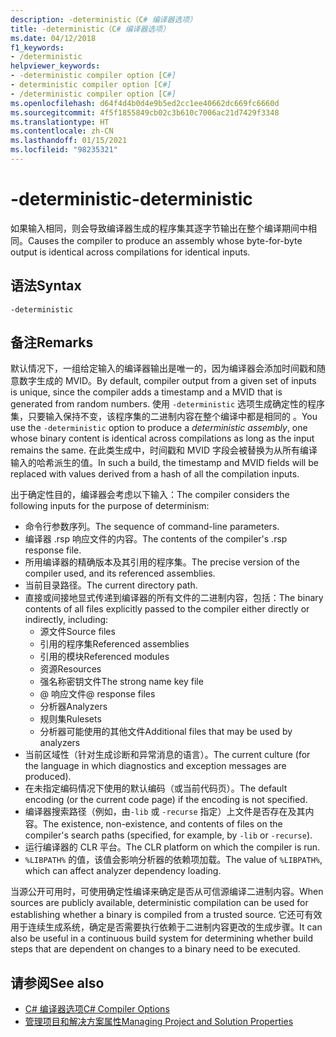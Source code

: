 ```yaml
---
description: -deterministic（C# 编译器选项）
title: -deterministic（C# 编译器选项）
ms.date: 04/12/2018
f1_keywords:
- /deterministic
helpviewer_keywords:
- -deterministic compiler option [C#]
- deterministic compiler option [C#]
- /deterministic compiler option [C#]
ms.openlocfilehash: d64f4d4b0d4e9b5ed2cc1ee40662dc669fc6660d
ms.sourcegitcommit: 4f5f1855849cb02c3b610c7006ac21d7429f3348
ms.translationtype: HT
ms.contentlocale: zh-CN
ms.lasthandoff: 01/15/2021
ms.locfileid: "98235321"
---
```

# <a name="-deterministic"></a><span data-ttu-id="c0158-103">-deterministic</span><span class="sxs-lookup"><span data-stu-id="c0158-103">-deterministic</span></span>

<span data-ttu-id="c0158-104">如果输入相同，则会导致编译器生成的程序集其逐字节输出在整个编译期间中相同。</span><span class="sxs-lookup"><span data-stu-id="c0158-104">Causes the compiler to produce an assembly whose byte-for-byte output is identical across compilations for identical inputs.</span></span>

## <a name="syntax"></a><span data-ttu-id="c0158-105">语法</span><span class="sxs-lookup"><span data-stu-id="c0158-105">Syntax</span></span>

```console
-deterministic
```

## <a name="remarks"></a><span data-ttu-id="c0158-106">备注</span><span class="sxs-lookup"><span data-stu-id="c0158-106">Remarks</span></span>

<span data-ttu-id="c0158-107">默认情况下，一组给定输入的编译器输出是唯一的，因为编译器会添加时间戳和随意数字生成的 MVID。</span><span class="sxs-lookup"><span data-stu-id="c0158-107">By default, compiler output from a given set of inputs is unique, since the compiler adds a timestamp and a MVID that is generated from random numbers.</span></span> <span data-ttu-id="c0158-108">使用 `-deterministic` 选项生成确定性的程序集，只要输入保持不变，该程序集的二进制内容在整个编译中都是相同的  。</span><span class="sxs-lookup"><span data-stu-id="c0158-108">You use the `-deterministic` option to produce a *deterministic assembly*, one whose binary content is identical across compilations as long as the input remains the same.</span></span> <span data-ttu-id="c0158-109">在此类生成中，时间戳和 MVID 字段会被替换为从所有编译输入的哈希派生的值。</span><span class="sxs-lookup"><span data-stu-id="c0158-109">In such a build, the timestamp and MVID fields will be replaced with values derived from a hash of all the compilation inputs.</span></span>

<span data-ttu-id="c0158-110">出于确定性目的，编译器会考虑以下输入：</span><span class="sxs-lookup"><span data-stu-id="c0158-110">The compiler considers the following inputs for the purpose of determinism:</span></span>

- <span data-ttu-id="c0158-111">命令行参数序列。</span><span class="sxs-lookup"><span data-stu-id="c0158-111">The sequence of command-line parameters.</span></span>
- <span data-ttu-id="c0158-112">编译器 .rsp 响应文件的内容。</span><span class="sxs-lookup"><span data-stu-id="c0158-112">The contents of the compiler's .rsp response file.</span></span>
- <span data-ttu-id="c0158-113">所用编译器的精确版本及其引用的程序集。</span><span class="sxs-lookup"><span data-stu-id="c0158-113">The precise version of the compiler used, and its referenced assemblies.</span></span>
- <span data-ttu-id="c0158-114">当前目录路径。</span><span class="sxs-lookup"><span data-stu-id="c0158-114">The current directory path.</span></span>
- <span data-ttu-id="c0158-115">直接或间接地显式传递到编译器的所有文件的二进制内容，包括：</span><span class="sxs-lookup"><span data-stu-id="c0158-115">The binary contents of all files explicitly passed to the compiler either directly or indirectly, including:</span></span>
  - <span data-ttu-id="c0158-116">源文件</span><span class="sxs-lookup"><span data-stu-id="c0158-116">Source files</span></span>
  - <span data-ttu-id="c0158-117">引用的程序集</span><span class="sxs-lookup"><span data-stu-id="c0158-117">Referenced assemblies</span></span>
  - <span data-ttu-id="c0158-118">引用的模块</span><span class="sxs-lookup"><span data-stu-id="c0158-118">Referenced modules</span></span>
  - <span data-ttu-id="c0158-119">资源</span><span class="sxs-lookup"><span data-stu-id="c0158-119">Resources</span></span>
  - <span data-ttu-id="c0158-120">强名称密钥文件</span><span class="sxs-lookup"><span data-stu-id="c0158-120">The strong name key file</span></span>
  - <span data-ttu-id="c0158-121">@ 响应文件</span><span class="sxs-lookup"><span data-stu-id="c0158-121">@ response files</span></span>
  - <span data-ttu-id="c0158-122">分析器</span><span class="sxs-lookup"><span data-stu-id="c0158-122">Analyzers</span></span>
  - <span data-ttu-id="c0158-123">规则集</span><span class="sxs-lookup"><span data-stu-id="c0158-123">Rulesets</span></span>
  - <span data-ttu-id="c0158-124">分析器可能使用的其他文件</span><span class="sxs-lookup"><span data-stu-id="c0158-124">Additional files that may be used by analyzers</span></span>
- <span data-ttu-id="c0158-125">当前区域性（针对生成诊断和异常消息的语言）。</span><span class="sxs-lookup"><span data-stu-id="c0158-125">The current culture (for the language in which diagnostics and exception messages are produced).</span></span>
- <span data-ttu-id="c0158-126">在未指定编码情况下使用的默认编码（或当前代码页）。</span><span class="sxs-lookup"><span data-stu-id="c0158-126">The default encoding (or the current code page) if the encoding is not specified.</span></span>
- <span data-ttu-id="c0158-127">编译器搜索路径（例如，由`-lib` 或 `-recurse` 指定）上文件是否存在及其内容。</span><span class="sxs-lookup"><span data-stu-id="c0158-127">The existence, non-existence, and contents of files on the compiler's search paths (specified, for example, by `-lib` or `-recurse`).</span></span>
- <span data-ttu-id="c0158-128">运行编译器的 CLR 平台。</span><span class="sxs-lookup"><span data-stu-id="c0158-128">The CLR platform on which the compiler is run.</span></span>
- <span data-ttu-id="c0158-129">`%LIBPATH%` 的值，该值会影响分析器的依赖项加载。</span><span class="sxs-lookup"><span data-stu-id="c0158-129">The value of `%LIBPATH%`, which can affect analyzer dependency loading.</span></span>

<span data-ttu-id="c0158-130">当源公开可用时，可使用确定性编译来确定是否从可信源编译二进制内容。</span><span class="sxs-lookup"><span data-stu-id="c0158-130">When sources are publicly available, deterministic compilation can be used for establishing whether a binary is compiled from a trusted source.</span></span> <span data-ttu-id="c0158-131">它还可有效用于连续生成系统，确定是否需要执行依赖于二进制内容更改的生成步骤。</span><span class="sxs-lookup"><span data-stu-id="c0158-131">It can also be useful in a continuous build system for determining whether build steps that are dependent on changes to a binary need to be executed.</span></span>

## <a name="see-also"></a><span data-ttu-id="c0158-132">请参阅</span><span class="sxs-lookup"><span data-stu-id="c0158-132">See also</span></span>

- [<span data-ttu-id="c0158-133">C# 编译器选项</span><span class="sxs-lookup"><span data-stu-id="c0158-133">C# Compiler Options</span></span>](./index.md)
- [<span data-ttu-id="c0158-134">管理项目和解决方案属性</span><span class="sxs-lookup"><span data-stu-id="c0158-134">Managing Project and Solution Properties</span></span>](/visualstudio/ide/managing-project-and-solution-properties)
